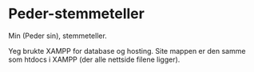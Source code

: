 # Peder-stemmeteller
Min (Peder sin), stemmeteller.

Yeg brukte XAMPP for database og hosting.
Site mappen er den samme som htdocs i XAMPP (der alle nettside filene ligger).
